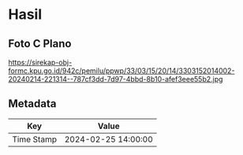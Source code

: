 # Hasil

## Foto C Plano

https://sirekap-obj-formc.kpu.go.id/942c/pemilu/ppwp/33/03/15/20/14/3303152014002-20240214-221314--787cf3dd-7d97-4bbd-8b10-afef3eee55b2.jpg


## Metadata

| Key        | Value               |
| ---------- | ------------------- |
| Time Stamp | 2024-02-25 14:00:00 |




